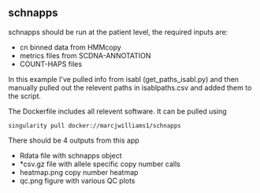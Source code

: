 ## schnapps

schnapps should be run at the patient level, the required inputs are:

* cn binned data from HMMcopy
* metrics files from SCDNA-ANNOTATION
* COUNT-HAPS files

In this example I've pulled info from isabl (get_paths_isabl.py) and then manually pulled out the relevent paths in isablpaths.csv and added them to the script.

The Dockerfile includes all relevent software. It can be pulled using
``` 
singularity pull docker://marcjwilliams1/schnapps
```

There should be 4 outputs from this app

* Rdata file with schnapps object
* *csv.gz file with allele specific copy number calls
* heatmap.png copy number heatmap
* qc.png figure with various QC plots